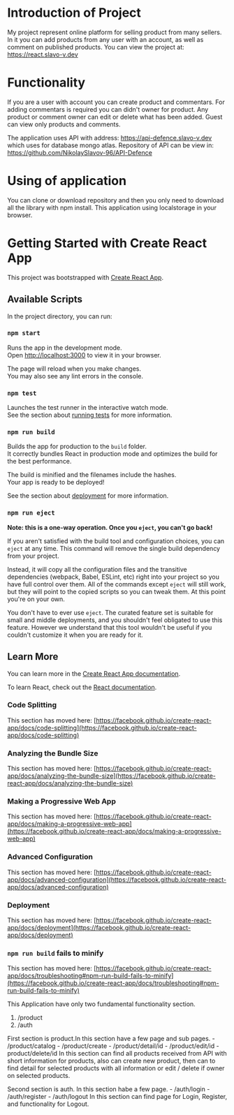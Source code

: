 # Introduction of Project

My project represent online platform for selling product from many sellers.
In it you can add products from any user with an account, as well as comment on published products.
You can view the project at: https://react.slavo-v.dev

# Functionality

If you are a user with account you can create product and commentars. 
For adding commentars is required you can didn't owner for product.
Any product or comment owner can edit or delete what has been added.
Guest can view only products and comments.

The application uses API with address: https://api-defence.slavo-v.dev which uses for database mongo
atlas.
Repository of API can be view in: https://github.com/NikolaySlavov-96/API-Defence

# Using of application

You can clone or download repository and then you only need to download all the library with npm install. 
This application using localstorage in your browser. 


# Getting Started with Create React App

This project was bootstrapped with [Create React App](https://github.com/facebook/create-react-app).

## Available Scripts

In the project directory, you can run:

### `npm start`

Runs the app in the development mode.\
Open [http://localhost:3000](http://localhost:3000) to view it in your browser.

The page will reload when you make changes.\
You may also see any lint errors in the console.

### `npm test`

Launches the test runner in the interactive watch mode.\
See the section about [running tests](https://facebook.github.io/create-react-app/docs/running-tests) for more information.

### `npm run build`

Builds the app for production to the `build` folder.\
It correctly bundles React in production mode and optimizes the build for the best performance.

The build is minified and the filenames include the hashes.\
Your app is ready to be deployed!

See the section about [deployment](https://facebook.github.io/create-react-app/docs/deployment) for more information.

### `npm run eject`

**Note: this is a one-way operation. Once you `eject`, you can't go back!**

If you aren't satisfied with the build tool and configuration choices, you can `eject` at any time. This command will remove the single build dependency from your project.

Instead, it will copy all the configuration files and the transitive dependencies (webpack, Babel, ESLint, etc) right into your project so you have full control over them. All of the commands except `eject` will still work, but they will point to the copied scripts so you can tweak them. At this point you're on your own.

You don't have to ever use `eject`. The curated feature set is suitable for small and middle deployments, and you shouldn't feel obligated to use this feature. However we understand that this tool wouldn't be useful if you couldn't customize it when you are ready for it.

## Learn More

You can learn more in the [Create React App documentation](https://facebook.github.io/create-react-app/docs/getting-started).

To learn React, check out the [React documentation](https://reactjs.org/).

### Code Splitting

This section has moved here: [https://facebook.github.io/create-react-app/docs/code-splitting](https://facebook.github.io/create-react-app/docs/code-splitting)

### Analyzing the Bundle Size

This section has moved here: [https://facebook.github.io/create-react-app/docs/analyzing-the-bundle-size](https://facebook.github.io/create-react-app/docs/analyzing-the-bundle-size)

### Making a Progressive Web App

This section has moved here: [https://facebook.github.io/create-react-app/docs/making-a-progressive-web-app](https://facebook.github.io/create-react-app/docs/making-a-progressive-web-app)

### Advanced Configuration

This section has moved here: [https://facebook.github.io/create-react-app/docs/advanced-configuration](https://facebook.github.io/create-react-app/docs/advanced-configuration)

### Deployment

This section has moved here: [https://facebook.github.io/create-react-app/docs/deployment](https://facebook.github.io/create-react-app/docs/deployment)

### `npm run build` fails to minify

This section has moved here: [https://facebook.github.io/create-react-app/docs/troubleshooting#npm-run-build-fails-to-minify](https://facebook.github.io/create-react-app/docs/troubleshooting#npm-run-build-fails-to-minify)

This Application have only two fundamental functionality section. 
1. /product
2. /auth

First section is product.In this section have a few page and sub pages.
    - /product/catalog
    - /product/create
    - /product/detail/id
    - /product/edit/id
    - product/delete/id
 In this section can find all products received from API with short information for products, also can create new product, then can to find detail for selected products with all information or edit / delete if owner on selected products. 

Second section is auth. In this section habe a few page. 
    - /auth/login
    - /auth/register
    - /auth/logout
 In this section can find page for Login, Register, and functionality for Logout.
